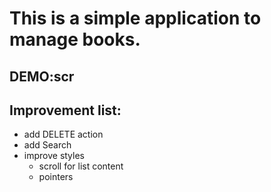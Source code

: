 # This is a simple application to manage books.
## DEMO:scr
## Improvement list:
- add DELETE action
- add Search
- improve styles
    - scroll for list content 
    - pointers